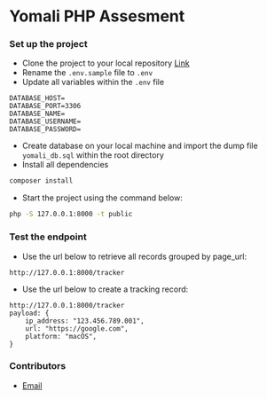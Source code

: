 # Yomali PHP Assesment

### Set up the project

- Clone the project to your local repository [Link](https://github.com/chrix95/yomali-assessment.git)
- Rename the `.env.sample` file to `.env`
- Update all variables within the `.env` file
```
DATABASE_HOST=
DATABASE_PORT=3306
DATABASE_NAME=
DATABASE_USERNAME=
DATABASE_PASSWORD=
```
- Create database on your local machine and import the dump file `yomali_db.sql` within the root directory
- Install all dependencies
```bash
composer install
```
- Start the project using the command below:
```bash
php -S 127.0.0.1:8000 -t public
```

### Test the endpoint
- Use the url below to retrieve all records grouped by page_url:
```GET
http://127.0.0.1:8000/tracker
```
- Use the url below to create a tracking record:
```POST
http://127.0.0.1:8000/tracker
payload: {
    ip_address: "123.456.789.001",
    url: "https://google.com",
    platform: "macOS",
}
```

### Contributors
- [Email](mailto:engchris95@gmail.com)
